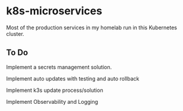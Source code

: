 # k8s-microservices

Most of the production services in my homelab run in this Kubernetes cluster.

## To Do

Implement a secrets management solution. 

Implement auto updates with testing and auto rollback

Implement k3s update process/solution

Implement Observability and Logging
